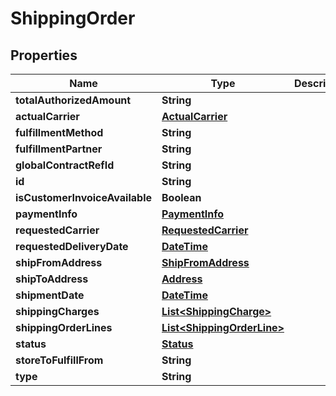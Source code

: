 
# ShippingOrder

## Properties
Name | Type | Description | Notes
------------ | ------------- | ------------- | -------------
**totalAuthorizedAmount** | **String** |  |  [optional]
**actualCarrier** | [**ActualCarrier**](ActualCarrier.md) |  |  [optional]
**fulfillmentMethod** | **String** |  |  [optional]
**fulfillmentPartner** | **String** |  |  [optional]
**globalContractRefId** | **String** |  |  [optional]
**id** | **String** |  |  [optional]
**isCustomerInvoiceAvailable** | **Boolean** |  |  [optional]
**paymentInfo** | [**PaymentInfo**](PaymentInfo.md) |  |  [optional]
**requestedCarrier** | [**RequestedCarrier**](RequestedCarrier.md) |  |  [optional]
**requestedDeliveryDate** | [**DateTime**](DateTime.md) |  |  [optional]
**shipFromAddress** | [**ShipFromAddress**](ShipFromAddress.md) |  |  [optional]
**shipToAddress** | [**Address**](Address.md) |  |  [optional]
**shipmentDate** | [**DateTime**](DateTime.md) |  |  [optional]
**shippingCharges** | [**List&lt;ShippingCharge&gt;**](ShippingCharge.md) |  |  [optional]
**shippingOrderLines** | [**List&lt;ShippingOrderLine&gt;**](ShippingOrderLine.md) |  |  [optional]
**status** | [**Status**](Status.md) |  |  [optional]
**storeToFulfillFrom** | **String** |  |  [optional]
**type** | **String** |  |  [optional]



